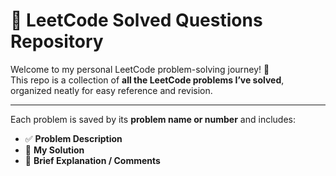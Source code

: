 # 🧠 LeetCode Solved Questions Repository

Welcome to my personal LeetCode problem-solving journey! 🚀  
This repo is a collection of **all the LeetCode problems I’ve solved**, organized neatly for easy reference and revision.

---


Each problem is saved by its **problem name or number** and includes:
- ✅ **Problem Description**
- 🧩 **My Solution**
- 💬 **Brief Explanation / Comments**
